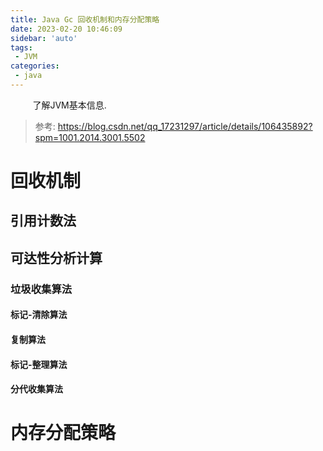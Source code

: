 ```yaml
---
title: Java Gc 回收机制和内存分配策略
date: 2023-02-20 10:46:09
sidebar: 'auto'
tags:
 - JVM
categories: 
 - java
---
```

&nbsp;&nbsp;&nbsp;&nbsp;&nbsp;&nbsp;&nbsp;&nbsp; 了解JVM基本信息.


>参考: https://blog.csdn.net/qq_17231297/article/details/106435892?spm=1001.2014.3001.5502

# 回收机制
## 引用计数法

## 可达性分析计算
### 垃圾收集算法

#### 标记-清除算法
#### 复制算法
#### 标记-整理算法
#### 分代收集算法


# 内存分配策略



